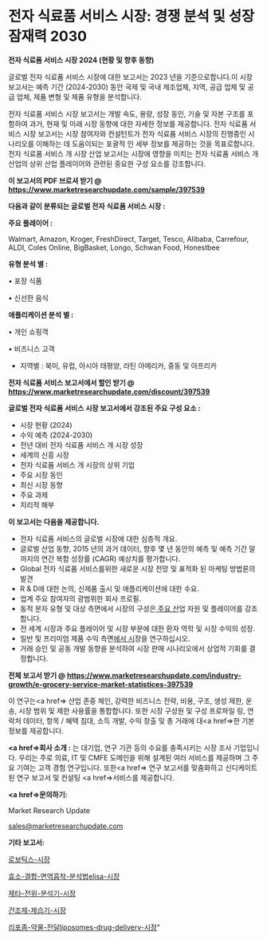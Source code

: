 # 전자 식료품 서비스 시장: 경쟁 분석 및 성장 잠재력 2030

<strong>전자 식료품 서비스 시장 2024 (현황 및 향후 동향)</strong>

글로벌 전자 식료품 서비스 시장에 대한 보고서는 2023 년을 기준으로합니다.이 시장 보고서는 예측 기간 (2024-2030) 동안 국제 및 국내 제조업체, 지역, 공급 업체 및 공급 업체, 제품 변형 및 제품 유형을 분석합니다.

전자 식료품 서비스 시장 보고서는 개발 속도, 용량, 성장 동인, 기술 및 자본 구조를 포함하여 과거, 현재 및 미래 시장 동향에 대한 자세한 정보를 제공합니다. 전자 식료품 서비스 시장 보고서는 시장 참여자와 컨설턴트가 전자 식료품 서비스 시장의 진행중인 시나리오를 이해하는 데 도움이되는 포괄적 인 세부 정보를 제공하는 것을 목표로합니다. 전자 식료품 서비스 개 시장 산업 보고서는 시장에 영향을 미치는 전자 식료품 서비스 개 산업의 상위 산업 플레이어와 관련된 중요한 구성 요소를 강조합니다.



<strong>이 보고서의 PDF 브로셔 받기 @ <a href=https://www.marketresearchupdate.com/sample/397539>https://www.marketresearchupdate.com/sample/397539</a></strong>



<strong>다음과 같이 분류되는 글로벌 전자 식료품 서비스 시장 :</strong>



<strong>주요 플레이어 :</strong>

Walmart, Amazon, Kroger, FreshDirect, Target, Tesco, Alibaba, Carrefour, ALDI, Coles Online, BigBasket, Longo, Schwan Food, Honestbee



<strong>유형 분석 별 :</strong>

• 포장 식품

• 신선한 음식



<strong>애플리케이션 분석 별 :</strong>

• 개인 쇼핑객

• 비즈니스 고객

<ul>
  <li>지역별 : 북미, 유럽, 아시아 태평양, 라틴 아메리카, 중동 및 아프리카</li>
</ul>


<strong>전자 식료품 서비스 보고서에서 할인 받기 @ <a href=https://www.marketresearchupdate.com/discount/397539>https://www.marketresearchupdate.com/discount/397539</a></strong>



<strong>글로벌 전자 식료품 서비스 시장 보고서에서 강조된 주요 구성 요소 :</strong>
<ul>
  <li>시장 현황 (2024)</li>
  <li>수익 예측 (2024-2030)</li>
  <li>전년 대비 전자 식료품 서비스 개 시장 성장</li>
  <li>세계의 신흥 시장</li>
  <li>전자 식료품 서비스 개 시장의 상위 기업</li>
  <li>주요 시장 동인</li>
  <li>최신 시장 동향</li>
  <li>주요 과제</li>
  <li>지리적 해부</li>
</ul>


<strong>이 보고서는 다음을 제공합니다.</strong>
<ul>
  <li>전자 식료품 서비스의 글로벌 시장에 대한 심층적 개요.</li>
  <li>글로벌 산업 동향, 2015 년의 과거 데이터, 향후 몇 년 동안의 예측 및 예측 기간 말까지의 연간 복합 성장률 (CAGR) 예상치를 평가합니다.</li>
  <li>Global 전자 식료품 서비스를위한 새로운 시장 전망 및 표적화 된 마케팅 방법론의 발견</li>
  <li>R &amp; D에 대한 논의, 신제품 출시 및 애플리케이션에 대한 수요.</li>
  <li>업계 주요 참여자의 광범위한 회사 프로필.</li>
  <li>동적 분자 유형 및 대상 측면에서 시장의 구성은<a href=> 주요 산</a>업 자원 및 플레이어를 강조합니다.</li>
  <li>전 세계 시장과 주요 플레이어 및 시장 부문에 대한 환자 역학 및 시장 수익의 성장.</li>
  <li>일반 및 프리미엄 제품 수익 측면<a href=>에서 시</a>장을 연구하십시오.</li>
  <li>거래 승인 및 공동 개발 동향을 분석하여 시장 판매 시나리오에서 상업적 기회를 결정합니다.</li>
</ul>



<strong>전체 보고서 받기 @ <a href=https://www.marketresearchupdate.com/industry-growth/e-grocery-service-market-statistices-397539>https://www.marketresearchupdate.com/industry-growth/e-grocery-service-market-statistices-397539</a></strong>

이 연구는<a href=> 산업 존중</a> 체인, 강력한 비즈니스 전략, 비용, 구조, 생성 제한, 운송, 시장 범위 및 제한 사용률을 통합합니다. 또한 시장 구성원 및 구성 프로파일 링, 연락처 데이터, 항목 / 혜택 침대, 소득 개발, 수익 창출 및 총 거래에 대<a href=>한 기본 </a>정보를 제공합니다.



<strong><a href=>회사 소</a>개 :</strong>
는 대기업, 연구 기관 등의 수요를 충족시키는 시장 조사 기업입니다. 우리는 주로 의료, IT 및 CMFE 도메인을 위해 설계된 여러 서비스를 제공하며 그 주요 기여는 고객 경험 연구입니다. 또한<a href=> 연구 보</a>고서를 맞춤화하고 신디케이트 된 연구 보고서 및 컨설팅 <a href=>서비스</a>를 제공합니다.



<strong><a href=>문의하기:</a></strong>

Market Research Update

sales@marketresearchupdate.com



<strong>기타 보고서:</strong>

<a href=https://www.linkedin.com/pulse/로보틱스-시장-진입-전략-및-위험-평가2029년-consumer-connection-chronicles-24-/>로보틱스-시장</a>

<a href=https://www.linkedin.com/pulse/효소-결합-면역흡착-분석법elisa-시장-현재-및-미래-성장-2029-ctx6f/>효소-결합-면역흡착-분석법elisa-시장</a>

<a href=https://www.linkedin.com/pulse/제타-전위-분석기-시장-경쟁-분석-및-성장-잠재력-2029-trend-tracking-tips-360-analysis-ddy1f/>제타-전위-분석기-시장</a>

<a href=https://www.linkedin.com/pulse/건조제-제습기-시장-진입-전략-및-위험-평가2030년-survey-spotlight-pro-24-analysis-udhqf/>건조제-제습기-시장</a>

<a href=https://www.linkedin.com/pulse/리포좀-약물-전달liposomes-drug-delivery-시장-세분화-연구-및-목표-고객2029년-isdailynews-foixf/>리포좀-약물-전달liposomes-drug-delivery-시장</a>"
